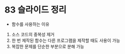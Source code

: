 # 83 슬라이드 정리
- 함수를 사용하는 이유
1. 소스 코드의 중복성 제거
2. 한 번 제작된 함수는 다른 프로그램을 제작할 때도 사용이 가능
3. 복잡한 문제를 단순한 부분으로 분해 가능
